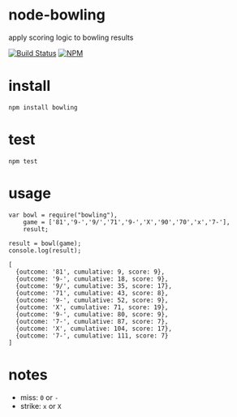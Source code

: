 
# node-bowling

apply scoring logic to bowling results

[![Build Status](https://travis-ci.org/{{author}}/node-bowling.png)](https://travis-ci.org/{{author}}/node-bowling)
[![NPM](https://nodei.co/npm/bowling.png?downloads=true)](https://nodei.co/npm/bowling/)

# install

    npm install bowling

# test

    npm test

# usage

    var bowl = require("bowling"),
        game = ['81','9-','9/','71','9-','X','90','70','x','7-'],
        result;

    result = bowl(game);
    console.log(result);

    [
      {outcome: '81', cumulative: 9, score: 9},
      {outcome: '9-', cumulative: 18, score: 9},
      {outcome: '9/', cumulative: 35, score: 17},
      {outcome: '71', cumulative: 43, score: 8},
      {outcome: '9-', cumulative: 52, score: 9},
      {outcome: 'X', cumulative: 71, score: 19},
      {outcome: '9-', cumulative: 80, score: 9},
      {outcome: '7-', cumulative: 87, score: 7},
      {outcome: 'X', cumulative: 104, score: 17},
      {outcome: '7-', cumulative: 111, score: 7}
    ]

# notes

- miss: `0` or `-`
- strike: `x` or `X`
